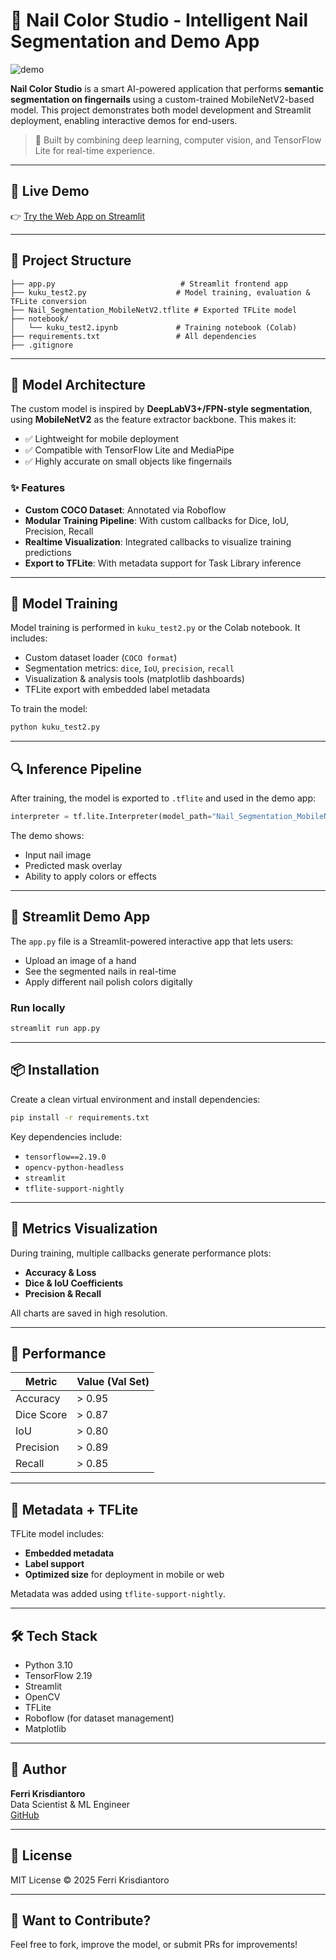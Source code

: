 # 💅 Nail Color Studio - Intelligent Nail Segmentation and Demo App

![demo](https://nail-color-studio-demo.streamlit.app/_static/og.png)

**Nail Color Studio** is a smart AI-powered application that performs **semantic segmentation on fingernails** using a custom-trained MobileNetV2-based model. This project demonstrates both model development and Streamlit deployment, enabling interactive demos for end-users.

> 🧠 Built by combining deep learning, computer vision, and TensorFlow Lite for real-time experience.

---

## 📌 Live Demo

👉 [Try the Web App on Streamlit](https://nail-color-studio-demo.streamlit.app/)

---

## 📁 Project Structure

```
├── app.py                            # Streamlit frontend app
├── kuku_test2.py                    # Model training, evaluation & TFLite conversion
├── Nail_Segmentation_MobileNetV2.tflite # Exported TFLite model
├── notebook/
│   └── kuku_test2.ipynb             # Training notebook (Colab)
├── requirements.txt                 # All dependencies
├── .gitignore
```

---

## 🧠 Model Architecture

The custom model is inspired by **DeepLabV3+/FPN-style segmentation**, using **MobileNetV2** as the feature extractor backbone. This makes it:

- ✅ Lightweight for mobile deployment
- ✅ Compatible with TensorFlow Lite and MediaPipe
- ✅ Highly accurate on small objects like fingernails

### ✨ Features

- **Custom COCO Dataset**: Annotated via Roboflow
- **Modular Training Pipeline**: With custom callbacks for Dice, IoU, Precision, Recall
- **Realtime Visualization**: Integrated callbacks to visualize training predictions
- **Export to TFLite**: With metadata support for Task Library inference

---

## 🧪 Model Training

Model training is performed in `kuku_test2.py` or the Colab notebook. It includes:

- Custom dataset loader (`COCO format`)
- Segmentation metrics: `dice`, `IoU`, `precision`, `recall`
- Visualization & analysis tools (matplotlib dashboards)
- TFLite export with embedded label metadata

To train the model:

```bash
python kuku_test2.py
```

---

## 🔍 Inference Pipeline

After training, the model is exported to `.tflite` and used in the demo app:

```python
interpreter = tf.lite.Interpreter(model_path="Nail_Segmentation_MobileNetV2.tflite")
```

The demo shows:

- Input nail image
- Predicted mask overlay
- Ability to apply colors or effects

---

## 🚀 Streamlit Demo App

The `app.py` file is a Streamlit-powered interactive app that lets users:

- Upload an image of a hand
- See the segmented nails in real-time
- Apply different nail polish colors digitally

### Run locally

```bash
streamlit run app.py
```

---

## 📦 Installation

Create a clean virtual environment and install dependencies:

```bash
pip install -r requirements.txt
```

Key dependencies include:

- `tensorflow==2.19.0`
- `opencv-python-headless`
- `streamlit`
- `tflite-support-nightly`

---

## 🔬 Metrics Visualization

During training, multiple callbacks generate performance plots:

- **Accuracy & Loss**
- **Dice & IoU Coefficients**
- **Precision & Recall**

All charts are saved in high resolution.

---

## 🎯 Performance

| Metric       | Value (Val Set) |
|--------------|------------------|
| Accuracy     | > 0.95           |
| Dice Score   | > 0.87           |
| IoU          | > 0.80           |
| Precision    | > 0.89           |
| Recall       | > 0.85           |

---

## 🧾 Metadata + TFLite

TFLite model includes:

- **Embedded metadata**
- **Label support**
- **Optimized size** for deployment in mobile or web

Metadata was added using `tflite-support-nightly`.

---

## 🛠️ Tech Stack

- Python 3.10
- TensorFlow 2.19
- Streamlit
- OpenCV
- TFLite
- Roboflow (for dataset management)
- Matplotlib

---

## 📌 Author

**Ferri Krisdiantoro**  
Data Scientist & ML Engineer  
[GitHub](https://github.com/ferrikrisdiantoro)

---

## 📃 License

MIT License © 2025 Ferri Krisdiantoro

---

## 🧠 Want to Contribute?

Feel free to fork, improve the model, or submit PRs for improvements!